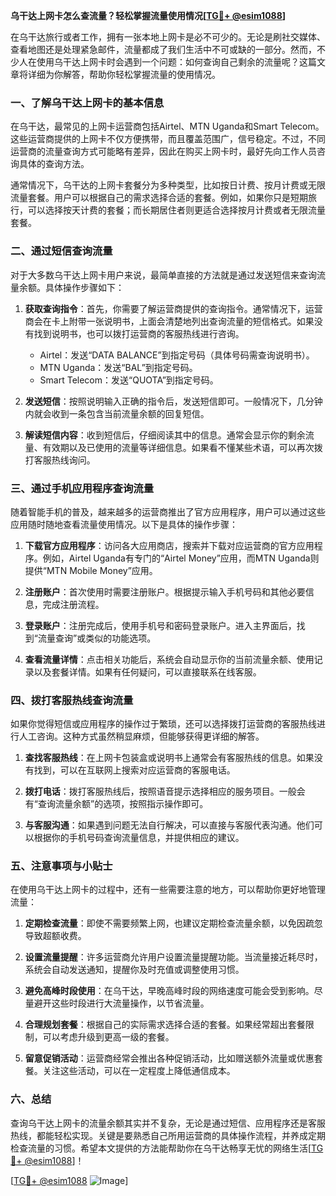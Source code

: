 **乌干达上网卡怎么查流量？轻松掌握流量使用情况[[TG💪+ @esim1088](https://t.me/s/esim1088)]**

在乌干达旅行或者工作，拥有一张本地上网卡是必不可少的。无论是刷社交媒体、查看地图还是处理紧急邮件，流量都成了我们生活中不可或缺的一部分。然而，不少人在使用乌干达上网卡时会遇到一个问题：如何查询自己剩余的流量呢？这篇文章将详细为你解答，帮助你轻松掌握流量的使用情况。

### 一、了解乌干达上网卡的基本信息

在乌干达，最常见的上网卡运营商包括Airtel、MTN Uganda和Smart Telecom。这些运营商提供的上网卡不仅方便携带，而且覆盖范围广，信号稳定。不过，不同运营商的流量查询方式可能略有差异，因此在购买上网卡时，最好先向工作人员咨询具体的查询方法。

通常情况下，乌干达的上网卡套餐分为多种类型，比如按日计费、按月计费或无限流量套餐。用户可以根据自己的需求选择合适的套餐。例如，如果你只是短期旅行，可以选择按天计费的套餐；而长期居住者则更适合选择按月计费或者无限流量套餐。

### 二、通过短信查询流量

对于大多数乌干达上网卡用户来说，最简单直接的方法就是通过发送短信来查询流量余额。具体操作步骤如下：

1. **获取查询指令**：首先，你需要了解运营商提供的查询指令。通常情况下，运营商会在卡上附带一张说明书，上面会清楚地列出查询流量的短信格式。如果没有找到说明书，也可以拨打运营商的客服热线进行咨询。
   
   - Airtel：发送“DATA BALANCE”到指定号码（具体号码需查询说明书）。
   - MTN Uganda：发送“BAL”到指定号码。
   - Smart Telecom：发送“QUOTA”到指定号码。

2. **发送短信**：按照说明输入正确的指令后，发送短信即可。一般情况下，几分钟内就会收到一条包含当前流量余额的回复短信。

3. **解读短信内容**：收到短信后，仔细阅读其中的信息。通常会显示你的剩余流量、有效期以及已使用的流量等详细信息。如果看不懂某些术语，可以再次拨打客服热线询问。

### 三、通过手机应用程序查询流量

随着智能手机的普及，越来越多的运营商推出了官方应用程序，用户可以通过这些应用随时随地查看流量使用情况。以下是具体的操作步骤：

1. **下载官方应用程序**：访问各大应用商店，搜索并下载对应运营商的官方应用程序。例如，Airtel Uganda有专门的“Airtel Money”应用，而MTN Uganda则提供“MTN Mobile Money”应用。

2. **注册账户**：首次使用时需要注册账户。根据提示输入手机号码和其他必要信息，完成注册流程。

3. **登录账户**：注册完成后，使用手机号和密码登录账户。进入主界面后，找到“流量查询”或类似的功能选项。

4. **查看流量详情**：点击相关功能后，系统会自动显示你的当前流量余额、使用记录以及套餐详情。如果有任何疑问，可以直接联系在线客服。

### 四、拨打客服热线查询流量

如果你觉得短信或应用程序的操作过于繁琐，还可以选择拨打运营商的客服热线进行人工咨询。这种方式虽然稍显麻烦，但能够获得更详细的解答。

1. **查找客服热线**：在上网卡包装盒或说明书上通常会有客服热线的信息。如果没有找到，可以在互联网上搜索对应运营商的客服电话。

2. **拨打电话**：拨打客服热线后，按照语音提示选择相应的服务项目。一般会有“查询流量余额”的选项，按照指示操作即可。

3. **与客服沟通**：如果遇到问题无法自行解决，可以直接与客服代表沟通。他们可以根据你的手机号码查询流量信息，并提供相应的建议。

### 五、注意事项与小贴士

在使用乌干达上网卡的过程中，还有一些需要注意的地方，可以帮助你更好地管理流量：

1. **定期检查流量**：即使不需要频繁上网，也建议定期检查流量余额，以免因疏忽导致超额收费。

2. **设置流量提醒**：许多运营商允许用户设置流量提醒功能。当流量接近耗尽时，系统会自动发送通知，提醒你及时充值或调整使用习惯。

3. **避免高峰时段使用**：在乌干达，早晚高峰时段的网络速度可能会受到影响。尽量避开这些时段进行大流量操作，以节省流量。

4. **合理规划套餐**：根据自己的实际需求选择合适的套餐。如果经常超出套餐限制，可以考虑升级到更高一级的套餐。

5. **留意促销活动**：运营商经常会推出各种促销活动，比如赠送额外流量或优惠套餐。关注这些活动，可以在一定程度上降低通信成本。

### 六、总结

查询乌干达上网卡的流量余额其实并不复杂，无论是通过短信、应用程序还是客服热线，都能轻松实现。关键是要熟悉自己所用运营商的具体操作流程，并养成定期检查流量的习惯。希望本文提供的方法能帮助你在乌干达畅享无忧的网络生活[[TG💪+ @esim1088](https://t.me/s/esim1088)]！

[[TG💪+ @esim1088](https://t.me/s/esim1088) ![Image](https://i.postimg.cc/4NQfJmqS/Snipaste-2025-05-13-00-14-12.png)]